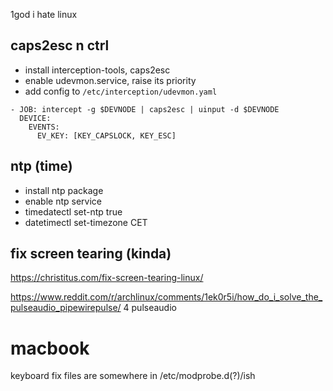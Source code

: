 1god i hate linux 
## caps2esc n ctrl
- install interception-tools, caps2esc
- enable udevmon.service, raise its priority
- add config to `/etc/interception/udevmon.yaml`
```
- JOB: intercept -g $DEVNODE | caps2esc | uinput -d $DEVNODE
  DEVICE:
    EVENTS:
      EV_KEY: [KEY_CAPSLOCK, KEY_ESC]
```
## ntp (time)
- install ntp package
- enable ntp service
- timedatectl set-ntp true
- datetimectl set-timezone CET
## fix screen tearing (kinda)
https://christitus.com/fix-screen-tearing-linux/


https://www.reddit.com/r/archlinux/comments/1ek0r5i/how_do_i_solve_the_pulseaudio_pipewirepulse/ 4 pulseaudio

# macbook
keyboard fix files are somewhere in /etc/modprobe.d(?)/ish
